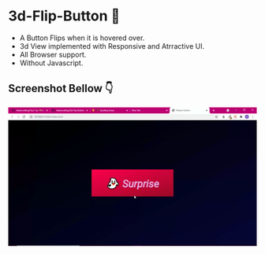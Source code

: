 # 3d-Flip-Button 🎃

- A Button Flips when it is hovered over.
- 3d View implemented with Responsive and Atrractive UI.
- All Browser support.
- Without Javascript.

## Screenshot Bellow 👇
![screenshot](https://github.com/blackcodding/3d-Flip-Button/blob/master/Flipbutton-Gif.gif)
